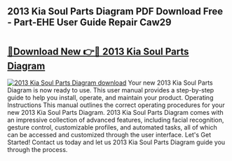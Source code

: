 ## 2013 Kia Soul Parts Diagram PDF Download Free - Part-EHE User Guide Repair Caw29

# <h2><a href="http://dfh5rh.blite.top/?on=2013+Kia+Soul+Parts+Diagram">🔗Download New 👉🔴 2013 Kia Soul Parts Diagram</a></h2>

[![2013 Kia Soul Parts Diagram download](https://i.imgur.com/lujVjoI.png)](http://dfh5rh.blite.top/?on=2013+Kia+Soul+Parts+Diagram)
Your new 2013 Kia Soul Parts Diagram is now ready to use. This user manual provides a step-by-step guide to help you install, operate, and maintain your product. Operating Instructions This manual outlines the correct operating procedures for your new 2013 Kia Soul Parts Diagram. 2013 Kia Soul Parts Diagram comes with an impressive collection of advanced features, including facial recognition, gesture control, customizable profiles, and automated tasks, all of which can be accessed and customized through the user interface. Let's Get Started! Contact us today and let us 2013 Kia Soul Parts Diagram guide you through the process.

